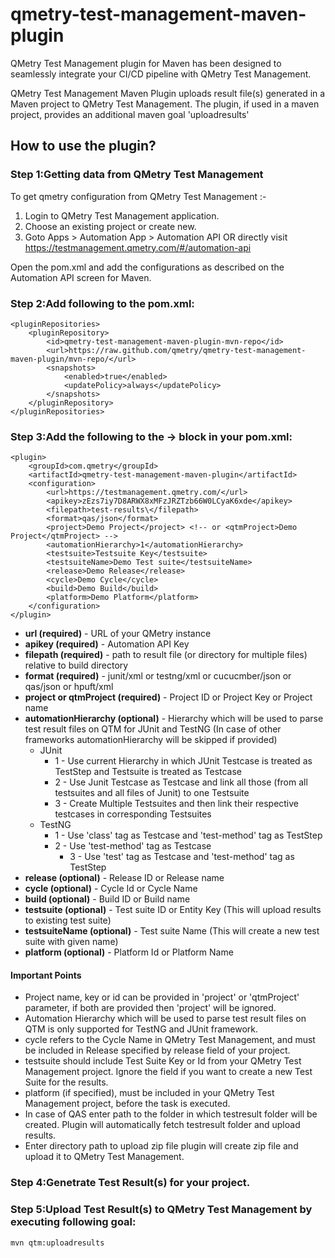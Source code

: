 # qmetry-test-management-maven-plugin
QMetry Test Management plugin for Maven has been designed to seamlessly integrate your CI/CD pipeline with QMetry Test Management.

QMetry Test Management Maven Plugin uploads result file(s) generated in a Maven project to QMetry Test Management. The plugin, if used in a maven project, provides an additional maven goal 'uploadresults'

## How to use the plugin?

### Step 1:Getting data from QMetry Test Management

To get qmetry configuration from QMetry Test Management :-

1) Login to QMetry Test Management application.
2) Choose an existing project or create new.
3) Goto Apps > Automation App > Automation API
OR directly visit https://testmanagement.qmetry.com/#/automation-api

Open the pom.xml and add the configurations as described on the Automation API screen for Maven.

### Step 2:Add following to the pom.xml:
```
<pluginRepositories>
	<pluginRepository>
		<id>qmetry-test-management-maven-plugin-mvn-repo</id>
		<url>https://raw.github.com/qmetry/qmetry-test-management-maven-plugin/mvn-repo/</url>
		<snapshots>
			<enabled>true</enabled>
			<updatePolicy>always</updatePolicy>
		</snapshots>
	</pluginRepository>
</pluginRepositories>
```

### Step 3:Add the following to the <build> -> <plugins> block in your pom.xml:
```
<plugin>
	<groupId>com.qmetry</groupId>
	<artifactId>qmetry-test-management-maven-plugin</artifactId>
	<configuration>
		<url>https://testmanagement.qmetry.com/</url>
		<apikey>zEzs7iy7D8ARWX8xMFzJRZTzb66W0LCyaK6xde</apikey>
		<filepath>test-results\</filepath>
		<format>qas/json</format>
		<project>Demo Project</project> <!-- or <qtmProject>Demo Project</qtmProject> -->
		<automationHierarchy>1</automationHierarchy>
		<testsuite>Testsuite Key</testsuite>
		<testsuiteName>Demo Test suite</testsuiteName>
		<release>Demo Release</release>
		<cycle>Demo Cycle</cycle>
		<build>Demo Build</build>
		<platform>Demo Platform</platform>
	</configuration>
</plugin>
```

* **url (required)** - URL of your QMetry instance
* **apikey (required)** - Automation API Key
* **filepath (required)** - path to result file (or directory for multiple files) relative to build directory
* **format (required)** - junit/xml or testng/xml or cucucmber/json or qas/json or hpuft/xml
* **project or qtmProject (required)** - Project ID or Project Key or Project name
* **automationHierarchy (optional)** - Hierarchy which will be used to parse test result files on QTM for JUnit and TestNG (In case of other frameworks automationHierarchy will be skipped if provided)
  * JUnit 
    * 1 - Use current Hierarchy in which JUnit Testcase is treated as TestStep and Testsuite is treated as Testcase
    * 2 - Use Junit Testcase as Testcase and link all those (from all testsuites and all files of Junit) to one Testsuite
    * 3 - Create Multiple Testsuites and then link their respective testcases in corresponding Testsuites
  * TestNG
    * 1 - Use 'class' tag as Testcase and 'test-method' tag as TestStep
    * 2 - Use 'test-method' tag as Testcase
		* 3 - Use 'test' tag as Testcase and 'test-method' tag as TestStep
* **release (optional)** - Release ID or Release name
* **cycle (optional)** - Cycle Id or Cycle Name
* **build (optional)** - Build ID or Build name
* **testsuite (optional)** - Test suite ID or Entity Key (This will upload results to existing test suite)
* **testsuiteName (optional)** - Test suite Name (This will create a new test suite with given name)
* **platform (optional)** - Platform Id or Platform Name

#### Important Points
* Project name, key or id can be provided in 'project' or 'qtmProject' parameter, if both are provided then 'project' will be ignored.
* Automation Hierarchy which will be used to parse test result files on QTM is only supported for TestNG and JUnit framework.
* cycle refers to the Cycle Name in QMetry Test Management, and must be included in Release specified by release field of your project.
* testsuite should include Test Suite Key or Id from your QMetry Test Management project. Ignore the field if you want to create a new Test Suite for the results.
* platform (if specified), must be included in your QMetry Test Management project, before the task is executed.
* In case of QAS enter path to the folder in which testresult folder will be created. Plugin will automatically fetch testresult folder and upload results.
* Enter directory path to upload zip file plugin will create zip file and upload it to QMetry Test Management.

### Step 4:Genetrate Test Result(s) for your project.

### Step 5:Upload Test Result(s) to QMetry Test Management by executing following goal:
```
mvn qtm:uploadresults
```
